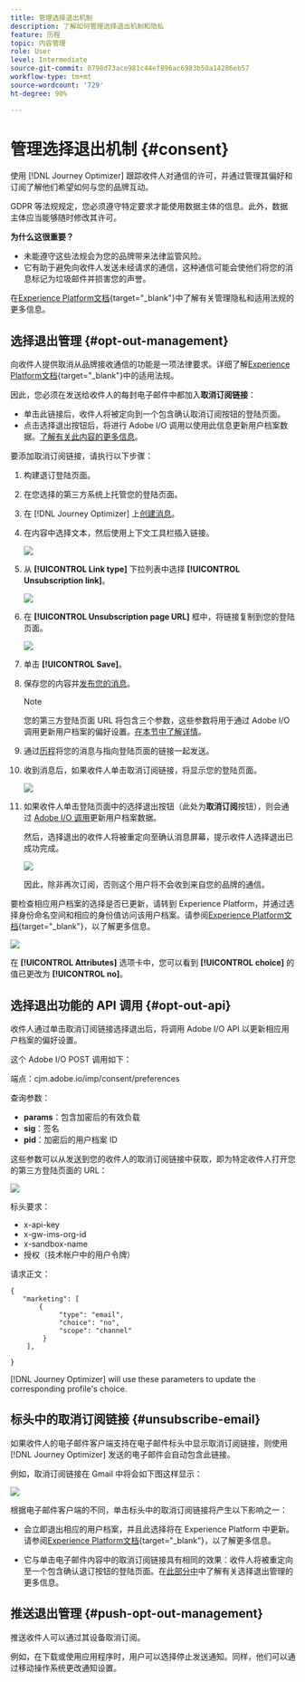 ```yaml
---
title: 管理选择退出机制
description: 了解如何管理选择退出机制和隐私
feature: 历程
topic: 内容管理
role: User
level: Intermediate
source-git-commit: 8798d73ace981c44ef896ac6983b50a14286eb57
workflow-type: tm+mt
source-wordcount: '729'
ht-degree: 90%

---
```


# 管理选择退出机制 {#consent}

使用 [!DNL Journey Optimizer] 跟踪收件人对通信的许可，并通过管理其偏好和订阅了解他们希望如何与您的品牌互动。<!--Their preferences and subscriptions are handled through Consent management.-->

GDPR 等法规规定，您必须遵守特定要求才能使用数据主体的信息。此外，数据主体应当能够随时修改其许可。

**为什么这很重要？**

* 未能遵守这些法规会为您的品牌带来法律监管风险。
* 它有助于避免向收件人发送未经请求的通信，这种通信可能会使他们将您的消息标记为垃圾邮件并损害您的声誉。

在[Experience Platform文档](https://experienceleague.adobe.com/docs/experience-platform/privacy/home.html?lang=zh-Hans){target=&quot;_blank&quot;}中了解有关管理隐私和适用法规的更多信息。

<!--* Recipients should be able to opt-in/opt-out from receiving electronic communication through one or more channel
* Recipients expect the brand to offer preference centre capability that controls how brand should engage with them (example: channel of communication, invasive and non-invasive tracking etc). This helps to fulfil regulatory obligations and also facilitates quality engagement with recipient. 
* The third category is the capability to offer subscription to recipients (newsletter, etc)-->

## 选择退出管理 {#opt-out-management}

向收件人提供取消从品牌接收通信的功能是一项法律要求。详细了解[Experience Platform文档](https://experienceleague.adobe.com/docs/experience-platform/privacy/regulations/overview.html#regulations){target=&quot;_blank&quot;}中的适用法规。

因此，您必须在发送给收件人的每封电子邮件中都加入&#x200B;**取消订阅链接**：
* 单击此链接后，收件人将被定向到一个包含确认取消订阅按钮的登陆页面。
* 点击选择退出按钮后，将进行 Adobe I/O 调用以使用此信息更新用户档案数据。[了解有关此内容的更多信息](#consent-service-api)。

要添加取消订阅链接，请执行以下步骤：

1. 构建退订登陆页面。
1. 在您选择的第三方系统上托管您的登陆页面。
1. 在 [!DNL Journey Optimizer] 上[创建消息](../../help/using/create-message.md)。

   <!--The link to your landing page should contain a static URL and the profile ID.-->

1. 在内容中选择文本，然后使用上下文工具栏插入链接。

   ![](assets/opt-out-insert-link.png)

1. 从 **[!UICONTROL Link type]** 下拉列表中选择 **[!UICONTROL Unsubscription link]**。

   ![](assets/opt-out-link-type.png)

1. 在 **[!UICONTROL Unsubscription page URL]** 框中，将链接复制到您的登陆页面。

   ![](assets/opt-out-link-url.png)

1. 单击 **[!UICONTROL Save]**。

1. 保存您的内容并[发布您的消息](../../help/using/publish-manage-message.md)。

   >[!NOTE]
   >
   >您的第三方登陆页面 URL 将包含三个参数，这些参数将用于通过 Adobe I/O 调用更新用户档案的偏好设置。[在本节中了解详情](#consent-service-api)。

1. 通过[历程](building-journeys/journey.md)将您的消息与指向登陆页面的链接一起发送。

1. 收到消息后，如果收件人单击取消订阅链接，将显示您的登陆页面。

   ![](assets/opt-out-lp-example.png)

1. 如果收件人单击登陆页面中的选择退出按钮（此处为&#x200B;**取消订阅**&#x200B;按钮），则会通过 [Adobe I/O 调用](#opt-out-api)更新用户档案数据。

   然后，选择退出的收件人将被重定向至确认消息屏幕，提示收件人选择退出已成功完成。

   ![](assets/opt-out-confirmation-example.png)

   因此，除非再次订阅，否则这个用户将不会收到来自您的品牌的通信。

要检查相应用户档案的选择是否已更新，请转到 Experience Platform，并通过选择身份命名空间和相应的身份值访问该用户档案。请参阅[Experience Platform文档](https://experienceleague.adobe.com/docs/experience-platform/profile/ui/user-guide.html#getting-started){target=&quot;_blank&quot;}，以了解更多信息。

![](assets/opt-out-profile-choice.png)

在 **[!UICONTROL Attributes]** 选项卡中，您可以看到 **[!UICONTROL choice]** 的值已更改为 **[!UICONTROL no]**。

<!--The opt-out URL is resolved upon each recipient receiving the message. It is then personalized with the relevant encrypted parameters (profile ID, profile name, journey ID, sandbox ID, and message execution ID).-->

## 选择退出功能的 API 调用 {#opt-out-api}

收件人通过单击取消订阅链接选择退出后，将调用 Adobe I/O API <!--Consent service API to capture the encrypted data and-->以更新相应用户档案的偏好设置。

这个 Adobe I/O POST 调用如下：

端点：cjm.adobe.io/imp/consent/preferences

查询参数：
* **params**：包含加密后的有效负载
* **sig**：签名 <!--which signature?-->
* **pid**：加密后的用户档案 ID

这些参数可以从发送到您的收件人的取消订阅链接中获取，即为特定收件人打开您的第三方登陆页面的 URL：

![](assets/opt-out-parameters.png)

<!--QUESTION: How do you get the URL built for each recipient? Do you have to wait until each targeted recipient receives the unsubscribe link or can you deduce it in advance? Is it done automatically upon the API call or do you have to do something manually for each profile? In other words will the LP automatically include the 3 parameters or do you have to insert something manually? Still not completely clear-->

标头要求：
* x-api-key
* x-gw-ims-org-id
* x-sandbox-name
* 授权（技术帐户中的用户令牌）<!--How do you find this information? And other header elements?-->

请求正文：

```
{
   "marketing": [
       {
            "type": "email",           
            "choice": "no",          
            "scope": "channel"       
        }
    ],
 
}
```

<!--The Consent service /-->[!DNL Journey Optimizer] will <!--decrypt and-->use these parameters to update the corresponding profile's choice.
<!--and provide an answer back to the landing page.-->

## 标头中的取消订阅链接 {#unsubscribe-email}

如果收件人的电子邮件客户端支持在电子邮件标头中显示取消订阅链接，则使用 [!DNL Journey Optimizer] 发送的电子邮件会自动包含此链接。

例如，取消订阅链接在 Gmail 中将会如下图这样显示：

![](assets/unsubscribe-email.png)

根据电子邮件客户端的不同，单击标头中的取消订阅链接将产生以下影响之一：

* 会立即退出相应的用户档案，并且此选择将在 Experience Platform 中更新。请参阅[Experience Platform文档](https://experienceleague.adobe.com/docs/experience-platform/profile/ui/user-guide.html#getting-started){target=&quot;_blank&quot;}，以了解更多信息。

* 它与单击电子邮件内容中的取消订阅链接具有相同的效果：收件人将被重定向至一个包含确认退订按钮的登陆页面。在[此部分中](#opt-out-management)中了解有关选择退出管理的更多信息。

## 推送退出管理 {#push-opt-out-management}

推送收件人可以通过其设备取消订阅。

例如，在下载或使用应用程序时，用户可以选择停止发送通知。同样，他们可以通过移动操作系统更改通知设置。
